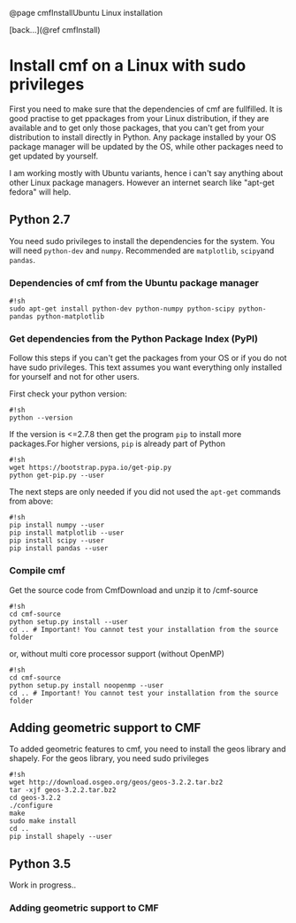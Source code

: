 @page cmfInstallUbuntu Linux installation

[back...](@ref cmfInstall)

# Install cmf on a Linux with sudo privileges

First you need to make sure that the dependencies of cmf are fullfilled.
It is good practise to get ppackages from your Linux distribution, if
they are available and to get only those packages, that you can't get
from your distribution to install directly in Python. Any package
installed by your OS package manager will be updated by the OS, while
other packages need to get updated by yourself.

I am working mostly with Ubuntu variants, hence i can't say anything
about other Linux package managers. However an internet search like
"apt-get fedora" will help.

## Python 2.7 

You need sudo privileges to install the dependencies for the system. You
will need `python-dev` and `numpy`. Recommended are `matplotlib`,
`scipy`and `pandas`.

### Dependencies of cmf from the Ubuntu package manager

    #!sh
    sudo apt-get install python-dev python-numpy python-scipy python-pandas python-matplotlib

### Get dependencies from the Python Package Index (PyPI)

Follow this steps if you can't get the packages from your OS or if you
do not have sudo privileges. This text assumes you want everything only
installed for yourself and not for other users.

First check your python version:

    #!sh
    python --version

If the version is \<=2.7.8 then get the program `pip` to install more
packages.For higher versions, `pip` is already part of Python

    #!sh
    wget https://bootstrap.pypa.io/get-pip.py
    python get-pip.py --user

The next steps are only needed if you did not used the `apt-get`
commands from above:

    #!sh
    pip install numpy --user
    pip install matplotlib --user
    pip install scipy --user
    pip install pandas --user

### Compile cmf

Get the source code from CmfDownload and unzip it to /cmf-source

    #!sh
    cd cmf-source
    python setup.py install --user
    cd .. # Important! You cannot test your installation from the source folder

or, without multi core processor support (without OpenMP)

    #!sh
    cd cmf-source
    python setup.py install noopenmp --user
    cd .. # Important! You cannot test your installation from the source folder

## Adding geometric support to CMF 

To added geometric features to cmf, you need to install the geos library
and shapely. For the geos library, you need sudo privileges

    #!sh
    wget http://download.osgeo.org/geos/geos-3.2.2.tar.bz2
    tar -xjf geos-3.2.2.tar.bz2
    cd geos-3.2.2
    ./configure
    make
    sudo make install
    cd ..
    pip install shapely --user

## Python 3.5 

Work in progress..

### Adding geometric support to CMF 


